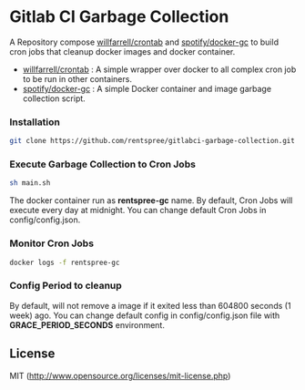# Gitlab CI Garbage Collection
A Repository compose [willfarrell/crontab] and [spotify/docker-gc] to build cron jobs that cleanup docker images and docker container. 
- [willfarrell/crontab] : A simple wrapper over docker to all complex cron job to be run in other containers.
- [spotify/docker-gc] : A simple Docker container and image garbage collection script.

### Installation
```bash
git clone https://github.com/rentspree/gitlabci-garbage-collection.git
```

### Execute Garbage Collection to Cron Jobs
```bash
sh main.sh
```
The docker container run as **rentspree-gc** name. By default, Cron Jobs will execute every day at midnight. You can change default Cron Jobs in config/config.json.

### Monitor Cron Jobs
```bash
docker logs -f rentspree-gc
```

### Config Period to cleanup
By default, will not remove a image if it exited less than 604800 seconds (1 week) ago. You can change default config in config/config.json file with **GRACE_PERIOD_SECONDS** environment.

## License 

MIT (http://www.opensource.org/licenses/mit-license.php)

[willfarrell/crontab]: https://hub.docker.com/r/willfarrell/crontab
[spotify/docker-gc]: https://github.com/spotify/docker-gc
